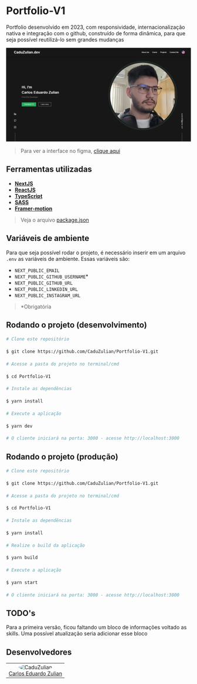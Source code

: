 # Portfolio-V1

Portfolio desenvolvido em 2023, com responsividade, internacionalização nativa e
integração com o github, construído de forma dinâmica, para que seja possível
reutilizá-lo sem grandes mudanças

<div align="center">
<img src="github\project-image.png" alt="simple-auto-clicker"/><br />
</div>

> Para ver a interface no figma, [clique aqui](https://www.figma.com/file/Xr6P9nuBTebM5XwTx7ibHP/Portfolio-meu?type=design&node-id=292%3A98&t=oaY8kE4cpKYlQT0M-1)

## Ferramentas utilizadas

- **[NextJS](https://nextjs.org/)**
- **[ReactJS](https://react.dev/)**
- **[TypeScript](https://www.typescriptlang.org/)**
- **[SASS](https://sass-lang.com/)**
- **[Framer-motion](https://www.framer.com/motion/)**

> Veja o arquivo [package.json](https://github.com/CaduZulian/Portfolio-V1/blob/main/package.json)

## Variáveis de ambiente

Para que seja possível rodar o projeto, é necessário inserir em um arquivo
`.env` as variáveis de ambiente. Essas variáveis são:

- `NEXT_PUBLIC_EMAIL`
- `NEXT_PUBLIC_GITHUB_USERNAME`\*
- `NEXT_PUBLIC_GITHUB_URL`
- `NEXT_PUBLIC_LINKEDIN_URL`
- `NEXT_PUBLIC_INSTAGRAM_URL`

> \*Obrigatória

## Rodando o projeto (desenvolvimento)

```bash
# Clone este repositório

$ git clone https://github.com/CaduZulian/Portfolio-V1.git

# Acesse a pasta do projeto no terminal/cmd

$ cd Portfolio-V1

# Instale as dependências

$ yarn install

# Execute a aplicação

$ yarn dev

# O cliente iniciará na porta: 3000 - acesse http://localhost:3000
```

## Rodando o projeto (produção)

```bash
# Clone este repositório

$ git clone https://github.com/CaduZulian/Portfolio-V1.git

# Acesse a pasta do projeto no terminal/cmd

$ cd Portfolio-V1

# Instale as dependências

$ yarn install

# Realize o build da aplicação

$ yarn build

# Execute a aplicação

$ yarn start

# O cliente iniciará na porta: 3000 - acesse http://localhost:3000
```

## TODO's

Para a primeira versão, ficou faltando um bloco de informações voltado as skills. 
Uma possível atualização seria adicionar esse bloco

## Desenvolvedores

<table align="center">
<tr>
<td> 
<div align="center">
<img style="width: 150px; border-radius: 50%;" src="https://github.com/CaduZulian.png" alt="CaduZulian"/><br />
<a href="https://github.com/CaduZulian">Carlos Eduardo Zulian</a> 
</div>  
</td>
</tr>
</table>

